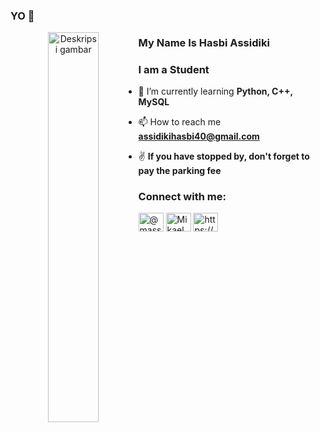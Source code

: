 ### YO 👋
<p align="center">
  <img src="https://encrypted-tbn0.gstatic.com/images?q=tbn:ANd9GcRVTSFTm5-c2PaGI-jK6Cp5qR1u25fxrKFF5SBlsZLb6Fdg1anlCGpXoL10GpRgZesDafY&usqp=CAU" alt="Deskripsi gambar" width="40%" align="left">
<h3 align="left">My Name Is Hasbi Assidiki</h3>
<h3 align="left">I am a Student</h3>  


- 🌱 I’m currently learning **Python, C++, MySQL**

- 📫 How to reach me **assidikihasbi40@gmail.com**

- ✌️ **If you have stopped by, don't forget to pay the parking fee**

<h3 align="left">Connect with me:</h3>
<p align="left">
<a href="https://www.instagram.com/hasbi_assdiki/" target="blank"><img align="center" src="https://raw.githubusercontent.com/rahuldkjain/github-profile-readme-generator/master/src/images/icons/Social/instagram.svg" alt="@massa_gakenal" height="30" width="40" /></a>
<a href="https://facebook.gg/Hasbi (Pendol)" target="blank"><img align="center" src="https://raw.githubusercontent.com/rahuldkjain/github-profile-readme-generator/master/src/images/icons/Social/facebook.svg" alt="Mikael Rivaldo" height="30" width="40" /></a>
<a href="https://whatsapp.gg/https://wa.me/081617248312" target="blank"><img align="center" src="https://raw.githubusercontent.com/rahuldkjain/github-profile-readme-generator/master/src/images/icons/Social/whatsapp.svg" alt="https://wa.me/089501443935" height="30" width="40" /></a>


</p>
